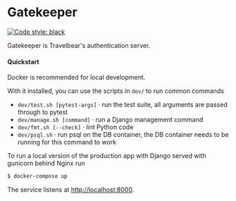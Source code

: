 # Gatekeeper

[![Code style: black](https://img.shields.io/badge/code%20style-black-000000.svg)](https://github.com/ambv/black)

Gatekeeper is Travelbear's authentication server.

#### Quickstart

Docker is recommended for local development.

With it installed, you can use the scripts in `dev/` to run common commands
- `dev/test.sh [pytest-args]` · run the test suite, all arguments are passed through to pytest
- `dev/manage.sh [command]` · run a Django management command
- `dev/fmt.sh [--check]` · lint Python code
- `dev/psql.sh` · run psql on the DB container, the DB container needs to be running for this command to work

To run a local version of the production app with Django served with gunicorn behind Nginx run
```bash
$ docker-compose up
```

The service listens at [http://localhost:8000](http://localhost:8000).
